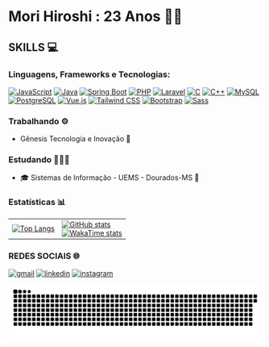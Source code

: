 # Mori Hiroshi : 23 Anos 👋🏼

## SKILLS 💻

### Linguagens, Frameworks e Tecnologias:
[![JavaScript](https://img.shields.io/badge/JavaScript-F7DF1E?style=for-the-badge&logo=javascript&logoColor=black)]()
[![Java](https://img.shields.io/badge/Java-ED8B00?style=for-the-badge&logo=openjdk&logoColor=white)]()
[![Spring Boot](https://img.shields.io/badge/Spring-6DB33F?style=for-the-badge&logo=spring&logoColor=white)]()
[![PHP](https://img.shields.io/badge/PHP-777BB4?style=for-the-badge&logo=php&logoColor=white)]()
[![Laravel](https://img.shields.io/badge/Laravel-FF2D20?style=for-the-badge&logo=laravel&logoColor=white)]()
[![C](https://img.shields.io/badge/C-00599C?style=for-the-badge&logo=c&logoColor=white)]()
[![C++](https://img.shields.io/badge/C%2B%2B-00599C?style=for-the-badge&logo=c%2B%2B&logoColor=white)]()
[![MySQL](https://img.shields.io/badge/MySQL-00000F?style=for-the-badge&logo=mysql&logoColor=white)]()
[![PostgreSQL](https://img.shields.io/badge/PostgreSQL-316192?style=for-the-badge&logo=postgresql&logoColor=white)]()
[![Vue.js](https://img.shields.io/badge/Vue.js-35495E?style=for-the-badge&logo=vue.js&logoColor=4FC08D)]()
[![Tailwind CSS](https://img.shields.io/badge/Tailwind_CSS-38B2AC?style=for-the-badge&logo=tailwind-css&logoColor=white)]()
[![Bootstrap](https://img.shields.io/badge/Bootstrap-563D7C?style=for-the-badge&logo=bootstrap&logoColor=white)]()
[![Sass](https://img.shields.io/badge/Sass-CC6699?style=for-the-badge&logo=sass&logoColor=white)]()

### Trabalhando ⚙️
- Gênesis Tecnologia e Inovação 🌌

### Estudando 👨🏻‍💻
- 🎓 Sistemas de Informação - UEMS - Dourados-MS 📍

### Estatísticas 📊 

<table>
  <tr>
    <td>
      <a href="https://github.com/anuraghazra/github-readme-stats">
        <img src="https://github-readme-stats.vercel.app/api/top-langs/?username=MoriHiroshi0619&hide=batchfile,Hack,HTML,CSS&langs_count=10&hide_progress=false&theme=aura" alt="Top Langs" />
      </a>
    </td>
    <td>
      <a href="https://github.com/anuraghazra/github-readme-stats">
        <img src="https://github-readme-stats.vercel.app/api?username=MoriHiroshi0619&hide=issues&show=prs_merged,prs_merged_percentage&show_icons=true&theme=aura" alt="GitHub stats" />
      </a>
      <br/>
      <a href="https://github.com/anuraghazra/github-readme-stats">
        <img src="https://github-readme-stats.vercel.app/api/wakatime?username=Hiroshi&layout=compact&theme=aura" alt="WakaTime stats" />
      </a>
    </td>
  </tr>
</table>

### REDES SOCIAIS 🌐

[![gmail](https://img.shields.io/badge/Gmail-D14836?style=for-the-badge&logo=gmail&logoColor=white)](mailto:anderson.hiro.c.m@gmail.com)
[![linkedin](https://img.shields.io/badge/LinkedIn-0077B5?style=for-the-badge&logo=linkedin&logoColor=white)](https://www.linkedin.com/in/anderson-hiroshi-mori-correia-bb0252250/)
[![instagram](https://img.shields.io/badge/Instagram-E4405F?style=for-the-badge&logo=instagram&logoColor=white)](https://www.instagram.com/mori_hiroshi_desu/)

<picture>
  <source media="(prefers-color-scheme: dark)" srcset="https://github.com/MoriHiroshi0619/MoriHiroshi0619/blob/output/github-contribution-grid-snake-dark.svg" />
  <source media="(prefers-color-scheme: light)" srcset="https://github.com/MoriHiroshi0619/MoriHiroshi0619/blob/output/github-contribution-grid-snake.svg" />
  <img alt="github-snake" src="https://github.com/MoriHiroshi0619/MoriHiroshi0619/blob/output/github-contribution-grid-snake.svg" />
</picture>

